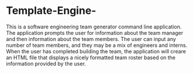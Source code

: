 # Template-Engine-
This is a software engineering team generator command line application. The application prompts the user for information about the team manager and then information about the team members. The user can input any number of team members, and they may be a mix of engineers and interns. When the user has completed building the team, the application will creare an HTML file that displays a nicely formatted team roster based on the information provided by the user. 